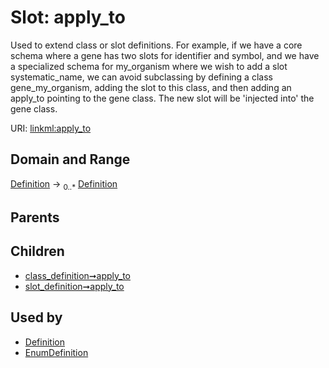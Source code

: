 
# Slot: apply_to


Used to extend class or slot definitions. For example, if we have a core schema where a gene has two slots for identifier and symbol, and we have a specialized schema for my_organism where we wish to add a slot systematic_name, we can avoid subclassing by defining a class gene_my_organism, adding the slot to this class, and then adding an apply_to pointing to the gene class. The new slot will be 'injected into' the gene class.

URI: [linkml:apply_to](https://w3id.org/linkml/apply_to)


## Domain and Range

[Definition](Definition.md) &#8594;  <sub>0..\*</sub> [Definition](Definition.md)

## Parents


## Children

 *  [class_definition➞apply_to](class_definition_apply_to.md)
 *  [slot_definition➞apply_to](slot_definition_apply_to.md)

## Used by

 * [Definition](Definition.md)
 * [EnumDefinition](EnumDefinition.md)
